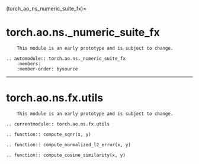 (torch_ao_ns_numeric_suite_fx)=

# torch.ao.ns._numeric_suite_fx


```{warning}
    This module is an early prototype and is subject to change.
```

```{eval-rst}
.. automodule:: torch.ao.ns._numeric_suite_fx
    :members:
    :member-order: bysource

```
---

# torch.ao.ns.fx.utils


```{warning}
    This module is an early prototype and is subject to change.
```

```{eval-rst}
.. currentmodule:: torch.ao.ns.fx.utils
```

```{eval-rst}
.. function:: compute_sqnr(x, y)
```

```{eval-rst}
.. function:: compute_normalized_l2_error(x, y)
```

```{eval-rst}
.. function:: compute_cosine_similarity(x, y)
```
